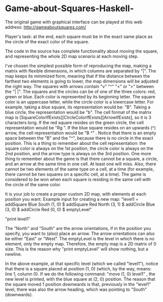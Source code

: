 # Game-about-Squares-Haskell-

The original game with graphical interface can be played at this web address: http://gameaboutsquares.com/

Player's task: at the end, each square must be in the exact same place as the circle of the exact color of the square. 

The code in the source has complete functionality about moving the square, and representing the whole 2D map scenario at each moving step.

I've chosen the simplest possible form of reproducing the map, making a matrix with flexible dimensions, in which columns are separated by "|". The map keeps its minimized form, meaning that if the distance between the farthest two elements is going to lower, the map dimensions will be adjusted the right way. The squares with arrows contain "v" "^" "<" or ">" between the "| |". The squares and the circles can be of one of the three colors: red, green or blue. Each color is represented by its beginning letter. The square color is an uppercase letter, while the circle color is a lowercase letter. For example, taking a blue square, its representation would be: "B". Taking a blue circle, the representation would be "b". 
The cell format of the matrix map is [SquareColorIfExists][CircleColorIfExists][ArrowIfExists], so it is 3 characters long. If the red square resides on the green circle, the cell representation would be "Rg ". If the blue square resides on an upwards (^) arrow, the cell representation would be "B ^" . Notice that there is an empty space between the "B" and the "^", because there is no circle in the exact position. This is a thing to remember about the cell representation: the square color is always on the 1st position, the circle color is always on the 2nd position, and the arrow type is always on the 3rd position.
One more thing to remember about the game is that there cannot be a square, a circle, and an arrow at the same time in one cell. At least one will miss. Also, there cannot be two elements of the same type on a cell, at a time (for example, there cannot be two squares on a specific cell, at a time).
The game is considered to be won when each square is residing in the same cell with the circle of the same color.

It is your job to create a proper custom 2D map, with elements at each position you want.
Example input for creating a new map: 
"level1 = addSquare Blue South (1, 0) $ addSquare Red North (3, 1) $ addCircle Blue (3, 0) $ addCircle Red (0, 0) $ emptyLevel"

"print level1"

The "North" and "South" are the arrow orientations, if in the position you specify, you want to (also) place an arrow. The arrow orientations can also be either "East" or "West".
The emptyLevel is the level in which there is no element, only the empty map. Therefore, the empty map is a 2D matrix of 0 size. This is the reason why "print emptyLevel" will show nothing, but a newline.

In the above example, at that specific level (which we called "level1"), notice that there is a square placed at position (1, 0) (which, by the way, means: line 1, column 0). If we do the following command: "move (1, 0) level1" , the new level is printed, with the blue square at (2, 0) position. The reason that the square moved 1 position downwards is that, previously in the "level1" level, there was also the arrow heading, which was pointing to "South" (downwards).
